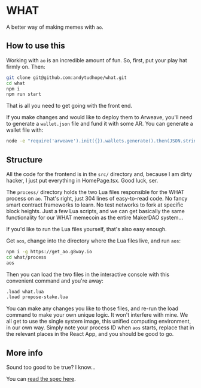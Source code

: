 # WHAT

A better way of making memes with `ao`.

## How to use this

Working with `ao` is an incredible amount of fun. So, first, put your play hat firmly on. Then:

```bash
git clone git@github.com:andytudhope/what.git
cd what
npm i
npm run start
```

That is all you need to get going with the front end.

If you make changes and would like to deploy them to Arweave, you'll need to generate a `wallet.json` file and fund it with some AR. You can generate a wallet file with:

```bash
node -e "require('arweave').init({}).wallets.generate().then(JSON.stringify).then(console.log.bind(console))" > wallet.json
```

## Structure

All the code for the frontend is in the `src/` directory and, because I am dirty hacker, I just put everything in HomePage.tsx. Good luck, ser.

The `process/` directory holds the two Lua files responsible for the WHAT process on `ao`. That's right, just 304 lines of easy-to-read code. No fancy smart contract frameworks to learn. No test networks to fork at specific block heights. Just a few Lua scripts, and we can get basically the same functionality for our WHAT memecoin as the entire MakerDAO system...

If you'd like to run the Lua files yourself, that's also easy enough.

Get `aos`, change into the directory where the Lua files live, and run `aos`:

```bash
npm i -g https://get_ao.g8way.io
cd what/process
aos
```

Then you can load the two files in the interactive console with this convenient command and you're away:

```bash
.load what.lua
.load propose-stake.lua
```

You can make any changes you like to those files, and re-run the load command to make your own unique logic. It won't interfere with mine. We all get to use the single system image, this unified computing environment, in our own way. Simply note your process ID when `aos` starts, replace that in the relevant places in the React App, and you should be good to go.

## More info

Sound too good to be true? I know...

You can [read the spec here](https://ao.arweave.dev/#/spec).